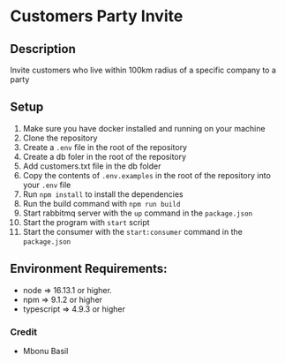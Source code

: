 # Customers Party Invite

## Description
Invite customers who live within 100km radius of a specific company to a party

## Setup
1. Make sure you have docker installed and running on your machine
2. Clone the repository
3. Create a `.env` file in the root of the repository
4. Create a db foler in the root of the repository
5. Add customers.txt file in the db folder
6. Copy the contents of `.env.examples` in the root of the repository into your `.env` file
7. Run `npm install` to install the dependencies
8. Run the build command with `npm run build`
9. Start rabbitmq server with the `up` command in the `package.json`
10. Start the program with `start` script
11. Start the consumer with the `start:consumer` command in the `package.json`

## Environment Requirements:
- node => 16.13.1 or higher.
- npm => 9.1.2 or higher
- typescript => 4.9.3 or higher

### Credit
- Mbonu Basil

